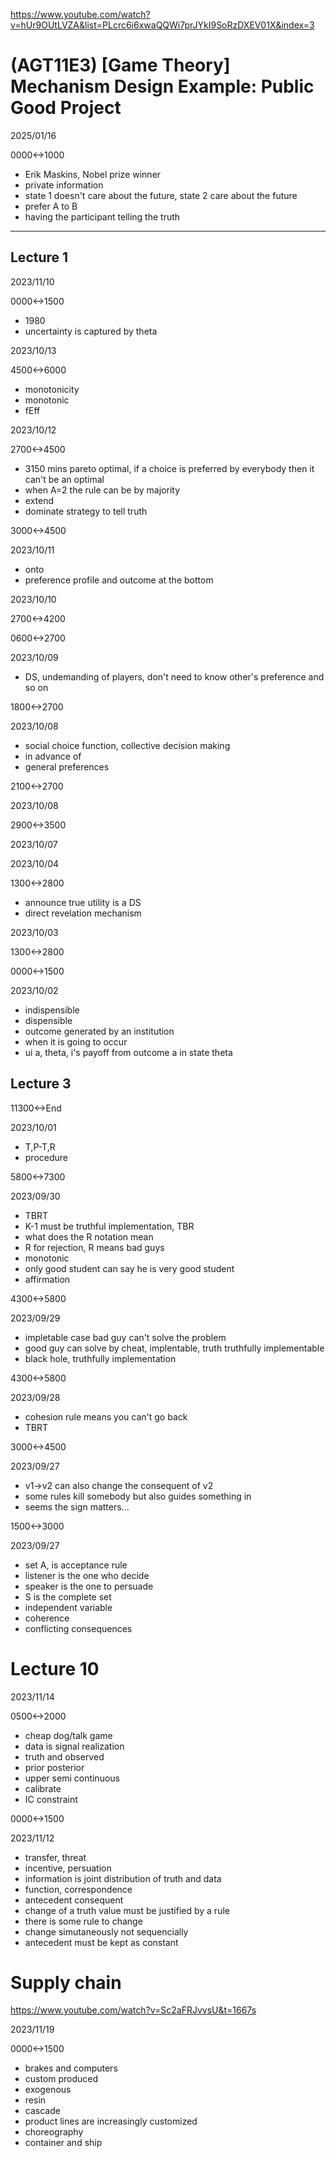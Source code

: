 https://www.youtube.com/watch?v=hUr9OUtLVZA&list=PLcrc6i6xwaQQWi7prJYkI9SoRzDXEV01X&index=3

# (AGT11E3) [Game Theory] Mechanism Design Example: Public Good Project

2025/01/16

0000<->1000

- Erik Maskins, Nobel prize winner
- private information
- state 1 doesn't care about the future, state 2 care about the future
- prefer A to B
- having the participant telling the truth

---

## Lecture 1

2023/11/10

0000<->1500

- 1980
- uncertainty is captured by theta

2023/10/13

4500<->6000

- monotonicity
- monotonic
- fEff

2023/10/12

2700<->4500

- 3150 mins pareto optimal, if a choice is preferred by everybody then it can't be an optimal
- when A=2 the rule can be by majority
- extend
- dominate strategy to tell truth

3000<->4500

2023/10/11

- onto
- preference profile and outcome at the bottom

2023/10/10

2700<->4200

0600<->2700

2023/10/09

- DS, undemanding of players, don't need to know other's preference and so on

1800<->2700

2023/10/08

- social choice function, collective decision making
- in advance of 
- general preferences

2100<->2700

2023/10/08

2900<->3500

2023/10/07

2023/10/04

1300<->2800

- announce true utility is a DS
- direct revelation mechanism

2023/10/03

1300<->2800

0000<->1500

2023/10/02

- indispensible
- dispensible
- outcome generated by an institution
- when it is going to occur
- ui a, theta, i's payoff from outcome a in state theta

## Lecture 3

11300<->End

2023/10/01

- T,P-T,R
- procedure

5800<->7300

2023/09/30

- TBRT
- K-1 must be truthful implementation, TBR
- what does the R notation mean
- R for rejection, R means bad guys
- monotonic
- only good student can say he is very good student
- affirmation

4300<->5800

2023/09/29

- impletable case bad guy can't solve the problem
- good guy can solve by cheat, implentable, truth truthfully implementable
- black hole, truthfully implementation

4300<->5800

2023/09/28

- cohesion rule means you can't go back
- TBRT

3000<->4500

2023/09/27

- v1->v2 can also change the consequent of v2
- some rules kill somebody but also guides something in
- seems the sign matters...

1500<->3000

2023/09/27

- set A, is acceptance rule
- listener is the one who decide
- speaker is the one to persuade
- S is the complete set
- independent variable
- coherence
- conflicting consequences

# Lecture 10

2023/11/14

0500<->2000

- cheap dog/talk game
- data is signal realization
- truth and observed
- prior posterior
- upper semi continuous
- calibrate
- IC constraint

0000<->1500

2023/11/12

- transfer, threat
- incentive, persuation
- information is joint distribution of truth and data
- function, correspondence
- antecedent consequent
- change of a truth value must be justified by a rule
- there is some rule to change
- change simutaneously not sequencially
- antecedent must be kept as constant

# Supply chain

https://www.youtube.com/watch?v=Sc2aFRJvvsU&t=1667s

2023/11/19

0000<->1500

- brakes and computers
- custom produced
- exogenous
- resin
- cascade
- product lines are increasingly customized
- choreography
- container and ship
